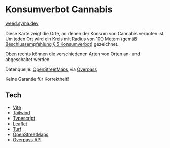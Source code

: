 # Konsumverbot Cannabis

[weed.syma.dev](https://weed.syma.dev/)

<p>Diese Karte zeigt die Orte, an denen der Konsum von Cannabis verboten ist. Um jeden Ort wird ein Kreis mit Radius von 100 Metern (gemäß <a href="https://dserver.bundestag.de/btd/20/104/2010426.pdf" target="_blank">Beschlussempfehlung § 5 Konsumverbot</a>) gezeichnet.</p>
<p>Oben rechts können die verschiedenen Arten von Orten an- und abgeschaltet werden</p>
<p>Datenquelle: <a href="https://www.openstreetmap.org/copyright" target="_blank">OpenStreetMaps</a> via <a href="https://overpass-turbo.eu/" target="_blank">Overpass</a></p>
<p>Keine Garantie für Korrektheit!</p>

## Tech

- [Vite](https://vite.dev/)
- [Tailwind](https://tailwindcss.com/)
- [Typescript](https://www.typescriptlang.org/)
- [Leaflet](https://leafletjs.com/)
- [Turf](https://turfjs.org/)
- [OpenStreetMaps](https://www.openstreetmap.org/)
- [Overpass API](https://overpass-api.de/)
